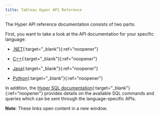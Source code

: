 ```yaml
---
title: Tableau Hyper API Reference
---
```



The Hyper API reference documentation consists of two parts:

First, you want to take a look at the API documentation for your specific language:

-   [.NET](../reference/dotnet/index.html){:target="_blank"}{:ref="noopener"}

-   [C++](../reference/cxx/index.html){:target="_blank"}{:ref="noopener"}

-   [Java](../reference/java/index.html){:target="_blank"}{:ref="noopener"}

-   [Python](../reference/py/index.html){:target="_blank"}{:ref="noopener"}

In addition, the [Hyper SQL documentation](../reference/sql/index.html){:target="_blank"}{:ref="noopener"} provides details on the available SQL commands and queries which can be sent  through the language-specific APIs.

**Note**: These links open content in a new window.
